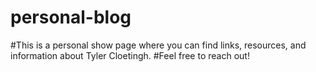 # personal-blog

#This is a personal show page where you can find links, resources, and information about Tyler Cloetingh. 
#Feel free to reach out!
